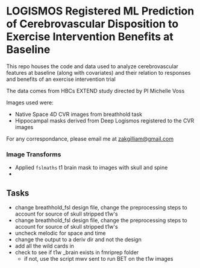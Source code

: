 # LOGISMOS Registered ML Prediction of Cerebrovascular Disposition to Exercise Intervention Benefits at Baseline

This repo houses the code and data used to analyze cerebrovascular features at baseline (along with covariates) and their relation to responses and benefits of an exercise intervention trial

The data comes from HBCs EXTEND study directed by PI Michelle Voss

Images used were: 
- Native Space 4D CVR images from breathhold task
- Hippocampal masks derived from Deep Logismos registered to the CVR images

For any correspondance, please email me at zakgilliam@gmail.com

### Image Transforms
- Applied `fslmaths` t1 brain mask to images with skull and spine
- 


## Tasks
- change breathhold_fsl design file, change the preprocessing steps to account for source of skull stripped t1w's
- change breathhold_fsl design file, change the preprocessing steps to account for source of skull stripped t1w's
- uncheck melodic for space and time
- change the output to a deriv dir and not the design
- add all the wild cards in
- check to see if t1w _brain exists in fmriprep folder
    - if not, use the script mwv sent to run BET on the t1w images 

